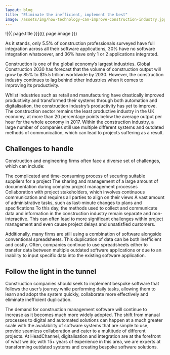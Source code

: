 ```yaml
---
layout: blog
title: "Eliminate the inefficient, implement the best"
image: /assets/img/how-technology-can-improve-construction-industry.jpg
---
```

![{{ page.title }}]({{ page.image }})

As it stands, only 5.5% of construction professionals surveyed have full integration across all their software applications, 30% have no software integration whatsoever, and 36% have only 1 or 2 applications integrated.

Construction is one of the global economy’s largest industries. Global Construction 2030 has forecast that the volume of construction output will grow by 85% to $15.5 trillion worldwide by 2030. However, the construction industry continues to lag behind other industries when it comes to improving its productivity.

Whilst industries such as retail and manufacturing have drastically improved productivity and transformed their systems through both automation and digitalisation, the construction industry’s productivity has yet to improve. The construction sector remains the least productive industry in the UK economy, at more than 20 percentage points below the average output per hour for the whole economy in 2017. Within the construction industry, a large number of companies still use multiple different systems and outdated methods of communication, which can lead to projects suffering as a result.

## Challenges to handle
Construction and engineering firms often face a diverse set of challenges, which can include:

The complicated and time-consuming process of securing suitable suppliers for a project
The sharing and management of a large amount of documentation during complex project management processes
Collaboration with project stakeholders, which involves continuous communication and requires all parties to align on their views
A vast amount of administrative tasks, such as last-minute changes to plans and specifications
To this day, the methods used to collect and communicate data and information in the construction industry remain separate and non-interactive. This can often lead to more significant challenges within project management and even cause project delays and unsatisfied customers.

Additionally, many firms are still using a combination of software alongside conventional spreadsheets. This duplication of data can be both inefficient and costly. Often, companies continue to use spreadsheets either to transfer data between multiple outdated software applications or due to an inability to input specific data into the existing software application.

## Follow the light in the tunnel
Construction companies should seek to implement bespoke software that follows the user’s journey while performing daily tasks, allowing them to learn and adopt the system quickly, collaborate more effectively and eliminate inefficient duplication.

The demand for construction management software will continue to increase as it becomes much more widely adopted. The shift from manual processes to digital and automated solutions can happen at a much greater scale with the availability of software systems that are simple to use, provide seamless collaboration and cater to a multitude of different projects. At HeadChannel, digitalisation and integration are at the forefront of what we do; with 15+ years of experience in this area, we are experts at transforming outdated systems and creating bespoke software solutions.

